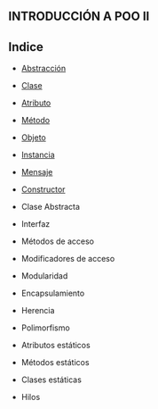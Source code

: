 ## INTRODUCCIÓN A POO II 

## Indice

* [Abstracción](#abstracción)
* [Clase](#clase)
* [Atributo](#atributo)
* [Método](#método)
* [Objeto](#objeto)
* [Instancia](#instancia)
* [Mensaje](#mensaje)
* [Constructor](#constructor)

* Clase Abstracta
* Interfaz
* Métodos de acceso
* Modificadores de acceso
* Modularidad
* Encapsulamiento
* Herencia
* Polimorfismo
* Atributos estáticos
* Métodos estáticos
* Clases estáticas
* Hilos
